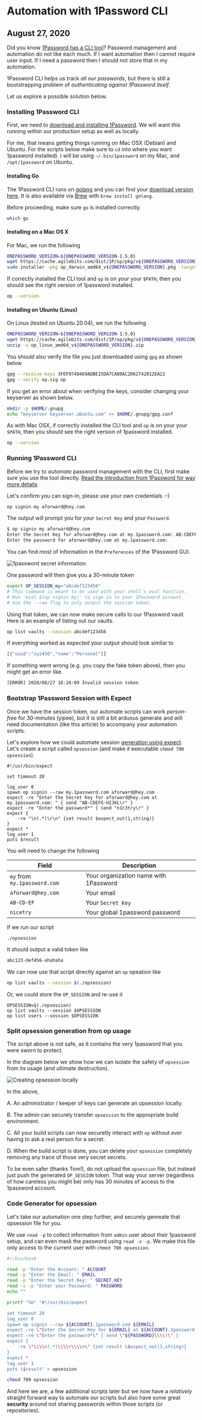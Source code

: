 # Automation with 1Password CLI
## August 27, 2020

Did you know [1Password has a CLI tool](https://support.1password.com/command-line-getting-started/)?  Password management and automation
do not like each much.  If I want automation then I cannot require
user input.  If I need a password then I should not store that in
my automation.

1Password CLI helps us track _all our passwords_, but there is still
a bootstrapping problem of _authenticating against 1Password itself_.

Let us explore a possible solution below.

### Installing 1Password CLI

First, we need to [download and installing 1Password](https://app-updates.agilebits.com/product_history/CLI).  We will want this running within our production setup as well as locally.

For me, that means getting things running on Mac OSX (Debian) and Ubuntu.  For the scripts below make sure to `cd` into where you want 1password installed).  I will be using `~/.bin/1password` on my Mac, and `/opt/1password` on Ubuntu.

#### Installing Go

The 1Password CLI runs on [golang](https://golang.org/) and you can find your
[download version here](https://golang.org/dl/).  It is also available via [Brew](https://brew.sh) with `brew install golang`.

Before proceeding, make sure `go` is installed correctly.

```bash
which go
```

#### Installing on a Mac OS X

For Mac, we run the following

```bash
ONEPASSWORD_VERSION=${ONEPASSWORD_VERSION-1.5.0}
wget https://cache.agilebits.com/dist/1P/op/pkg/v${ONEPASSWORD_VERSION}/op_darwin_amd64_v${ONEPASSWORD_VERSION}.pkg
sudo installer -pkg op_darwin_amd64_v${ONEPASSWORD_VERSION}.pkg -target /
```

If correctly installed the CLI tool and `op` is on your your `$PATH`, then you should see the right version of 1password installed.

```bash
op --version
```

#### Installing on Ubuntu (Linux)

On Linux (tested on Ubuntu 20.04), we run the following

```bash
ONEPASSWORD_VERSION=${ONEPASSWORD_VERSION-1.5.0}
wget https://cache.agilebits.com/dist/1P/op/pkg/v${ONEPASSWORD_VERSION}/op_linux_amd64_v${ONEPASSWORD_VERSION}.zip
unzip -u op_linux_amd64_v${ONEPASSWORD_VERSION}.zip
```

You should also verify the file you just downloaded using `gpg` as shown below

```bash
gpg --receive-keys 3FEF9748469ADBE15DA7CA80AC2D62742012EA22
gpg --verify op.sig op
```

If you get an error about when verifying the keys, consider changing your keyserver as shown below.

```bash
mkdir -p $HOME/.gnupg
echo "keyserver keyserver.ubuntu.com" >> $HOME/.gnupg/gpg.conf
```

As with Mac OSX, if correctly installed the CLI tool and `op` is on your your `$PATH`, then you should see the right version of 1password installed.

```bash
op --version
```

### Running 1Password CLI

Before we try to _automate_ password management with the CLI, first make sure you use the tool directly.  [Read the introduction from 1Password for way more details](https://support.1password.com/command-line-getting-started/)

Let's confirm you can sign-in, please use your own credentials :-)


```bash
op signin my aforward@hey.com
```

The output will prompt you for your `Secret Key` and your `Password`.

```bash
$ op signin my aforward@hey.com
Enter the Secret Key for aforward@hey.com at my.1password.com: AB-CDEFG-...
Enter the password for aforward@hey.com at my.1password.com: 
```

You can find most of information in the `Preferences` of the 1Password GUI.

![1password secret information](1password-secrets.png?raw=true)

One password will then give you a 30-minute token

```bash
export OP_SESSION_my="abcdef123456"
# This command is meant to be used with your shell's eval function.
# Run 'eval $(op signin my)' to sign in to your 1Password account.
# Use the --raw flag to only output the session token.
```

Using that token, we can now make secure calls to our 1Password vault.  Here is an example of listing out our vaults.

```bash
op list vaults --session abcdef123456
```

If everything worked as expected your output should look similar to

```bash
[{"uuid":"xyz456","name":"Personal"}]
```

If something went wrong (e.g. you copy the fake token above), then you might get an error like.

```bash
[ERROR] 2020/08/27 16:26:09 Invalid session token
```

### Bootstrap 1Password Session with Expect

Once we have the session token, our automate scripts can work _person-free_ for 30-minutes (yipee), but it is still a bit arduous generate and will need documentation (like this article) to accompany your automation scripts.

Let's explore how we could automate session [generation using expect](https://linux.die.net/man/1/expect).  Let's create a script called `opsession` (and make it executable `chmod 700 opsession`).

```
#!/usr/bin/expect

set timeout 20

log_user 0
spawn op signin --raw my.1password.com aforward@hey.com
expect -re "Enter the Secret Key for aforward@hey.com at my.1password.com: " { send "AB-CDEFG-HIJKL\r" }
expect -re "Enter the password*" { send "n1c3try\r" }
expect {
    -re "\n(.*)\r\n" {set result $expect_out(1,string)}
}
expect *
log_user 1
puts $result
```

You will need to change the following

| Field | Description |
| --- | --- |
| `my` from `my.1password.com` | Your organization name with 1Password |
| `aforward@hey.com` | Your email |
| `AB-CD-EF` | Your `Secret Key` |
| `nicetry` | Your global 1password password |

If we run our script

```bash
./opsession
```

It should output a valid token like

```bash
abc123-def456-ahahaha
```

We can now use that script directly against an `op` opeation like

```bash
op list vaults --session $(./opsession)
```

Or, we could store the `OP_SESSION` and re-use it

```
OPSESSION=$(./opsession)
op list vaults --session $OPSESSION
op list users --session $OPSESSION
```

### Split opsession generation from op usage

The script above is not safe, as it contains the very 1password
that you were sworn to protect.

In the diagram below we show how we can isolate the safety 
of `opsession` from its usage (and ultimate destruction).

![Creating opsession locally](opsession-safety.png?raw=true)

In the above, 

A. An administrator / keeper of keys can generate an opsession
locally.

B.  The admin can securely transfer `opsession` to the appropriate
build environment.

C. All your build scripts can now securetly interact with `op` without
ever having to ask a real person for a secret.

D. When the build script is done, you can delete your `opsession`
completely removing any trace of those very secret secrets.

To be even safer (thanks Tom!), do not upload the `opsession` file,
but instead just push the generated `OP_SESSION` token.  That way
your server (regardless of how careless you might be) only has
30 minutes of access to the 1password account.

### Code Generator for opsession

Let's take our automation one step further, and securely genreate
that opsession file for you.

We use `read -p` to collect information from `admin` user
about their 1password setup, and can even mask the password using `read -s -p`.
We make this file only access to the current user with `chmod 700 opsession`.

```bash
#!/bin/bash

read -p "Enter the Account: " ACCOUNT
read -p "Enter the Email: " EMAIL
read -p "Enter the Secret Key: " SECRET_KEY
read -s -p "Enter your Password: " PASSWORD
echo ""

printf "%b" "#!/usr/bin/expect

set timeout 20
log_user 0
spawn op signin --raw ${ACCOUNT}.1password.com ${EMAIL}
expect -re \"Enter the Secret Key for ${EMAIL} at ${ACCOUNT}.1password.com: \" { send \"${SECRET_KEY}\\\\r\" }
expect -re \"Enter the password*\" { send \"${PASSWORD}\\\\r\" }
expect {
    -re \"\\\\n(.*)\\\\r\\\\n\" {set result \$expect_out(1,string)}
}
expect *
log_user 1
puts \$result" > opsession

chmod 700 opsession
```

And here we are, a few additional scripts later but we now have a _relatively_ straight forward way to automate our scripts but also have some great **security** around not sharing passwords within those scripts (or repositories).

